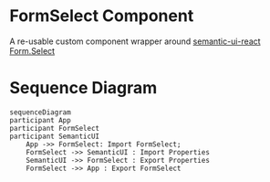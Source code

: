 # FormSelect Component

A re-usable custom component wrapper around [semantic-ui-react Form.Select](https://react.semantic-ui.com/collections/form)

# Sequence Diagram

```mermaid
sequenceDiagram
participant App
participant FormSelect
participant SemanticUI
    App ->> FormSelect: Import FormSelect;
    FormSelect ->> SemanticUI : Import Properties
    SemanticUI ->> FormSelect : Export Properties
    FormSelect ->> App : Export FormSelect
```
